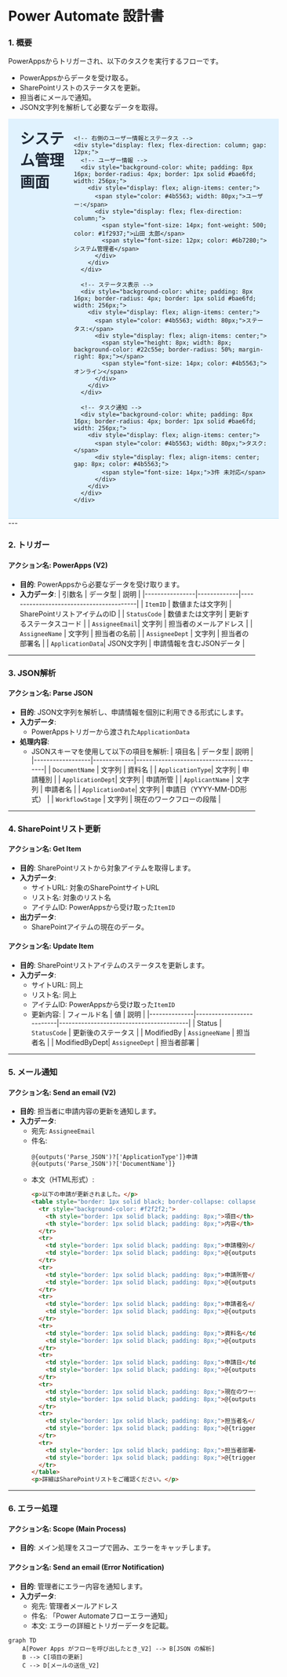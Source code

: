 # **Power Automate 設計書**

### **1. 概要**
PowerAppsからトリガーされ、以下のタスクを実行するフローです。
- PowerAppsからデータを受け取る。
- SharePointリストのステータスを更新。
- 担当者にメールで通知。
- JSON文字列を解析して必要なデータを取得。
<div style="width: 100%; background-color: #e0f2fe; border-bottom: 1px solid #bae6fd; padding: 16px 24px;">
  <div style="max-width: 1280px; margin: 0 auto; display: flex; justify-content: space-between; align-items: flex-start;">
    <!-- 左側の見出し -->
    <h1 style="font-size: 30px; font-weight: bold; color: #1f2937; margin: 0;">
      システム管理画面
    </h1>

    <!-- 右側のユーザー情報とステータス -->
    <div style="display: flex; flex-direction: column; gap: 12px;">
      <!-- ユーザー情報 -->
      <div style="background-color: white; padding: 8px 16px; border-radius: 4px; border: 1px solid #bae6fd; width: 256px;">
        <div style="display: flex; align-items: center;">
          <span style="color: #4b5563; width: 80px;">ユーザー:</span>
          <div style="display: flex; flex-direction: column;">
            <span style="font-size: 14px; font-weight: 500; color: #1f2937;">山田 太郎</span>
            <span style="font-size: 12px; color: #6b7280;">システム管理者</span>
          </div>
        </div>
      </div>

      <!-- ステータス表示 -->
      <div style="background-color: white; padding: 8px 16px; border-radius: 4px; border: 1px solid #bae6fd; width: 256px;">
        <div style="display: flex; align-items: center;">
          <span style="color: #4b5563; width: 80px;">ステータス:</span>
          <div style="display: flex; align-items: center;">
            <span style="height: 8px; width: 8px; background-color: #22c55e; border-radius: 50%; margin-right: 8px;"></span>
            <span style="font-size: 14px; color: #4b5563;">オンライン</span>
          </div>
        </div>
      </div>

      <!-- タスク通知 -->
      <div style="background-color: white; padding: 8px 16px; border-radius: 4px; border: 1px solid #bae6fd; width: 256px;">
        <div style="display: flex; align-items: center;">
          <span style="color: #4b5563; width: 80px;">タスク:</span>
          <div style="display: flex; align-items: center; gap: 8px; color: #4b5563;">
            <span style="font-size: 14px;">3件 未対応</span>
          </div>
        </div>
      </div>
    </div>
  </div>
</div>
---

### **2. トリガー**

#### **アクション名**: PowerApps (V2)
- **目的**: PowerAppsから必要なデータを受け取ります。
- **入力データ**:
  | 引数名         | データ型    | 説明                                     |
  |----------------|-------------|-----------------------------------------|
  | `ItemID`       | 数値または文字列 | SharePointリストアイテムのID              |
  | `StatusCode`   | 数値または文字列 | 更新するステータスコード                  |
  | `AssigneeEmail`| 文字列        | 担当者のメールアドレス                    |
  | `AssigneeName` | 文字列        | 担当者の名前                             |
  | `AssigneeDept` | 文字列        | 担当者の部署名                           |
  | `ApplicationData`| JSON文字列 | 申請情報を含むJSONデータ                  |

---

### **3. JSON解析**

#### **アクション名**: Parse JSON
- **目的**: JSON文字列を解析し、申請情報を個別に利用できる形式にします。
- **入力データ**:
  - PowerAppsトリガーから渡された`ApplicationData`
- **処理内容**:
  - JSONスキーマを使用して以下の項目を解析:
    | 項目名           | データ型    | 説明                                     |
    |------------------|-------------|-----------------------------------------|
    | `DocumentName`   | 文字列        | 資料名                                   |
    | `ApplicationType`| 文字列        | 申請種別                                 |
    | `ApplicationDept`| 文字列        | 申請所管                                 |
    | `ApplicantName`  | 文字列        | 申請者名                                 |
    | `ApplicationDate`| 文字列        | 申請日（YYYY-MM-DD形式）                 |
    | `WorkflowStage`  | 文字列        | 現在のワークフローの段階                 |

---

### **4. SharePointリスト更新**

#### **アクション名**: Get Item
- **目的**: SharePointリストから対象アイテムを取得します。
- **入力データ**:
  - サイトURL: 対象のSharePointサイトURL
  - リスト名: 対象のリスト名
  - アイテムID: PowerAppsから受け取った`ItemID`
- **出力データ**:
  - SharePointアイテムの現在のデータ。

#### **アクション名**: Update Item
- **目的**: SharePointリストアイテムのステータスを更新します。
- **入力データ**:
  - サイトURL: 同上
  - リスト名: 同上
  - アイテムID: PowerAppsから受け取った`ItemID`
  - 更新内容:
    | フィールド名 | 値                      | 説明                                     |
    |--------------|--------------------------|-----------------------------------------|
    | Status       | `StatusCode`             | 更新後のステータス                     |
    | ModifiedBy   | `AssigneeName`           | 担当者名                               |
    | ModifiedByDept| `AssigneeDept`          | 担当者部署                             |

---

### **5. メール通知**

#### **アクション名**: Send an email (V2)
- **目的**: 担当者に申請内容の更新を通知します。
- **入力データ**:
  - 宛先: `AssigneeEmail`
  - 件名:
    ```plaintext
    @{outputs('Parse_JSON')?['ApplicationType']}申請　@{outputs('Parse_JSON')?['DocumentName']}
    ```
  - 本文（HTML形式）:
    ```html
    <p>以下の申請が更新されました。</p>
    <table style="border: 1px solid black; border-collapse: collapse; width: 100%;">
      <tr style="background-color: #f2f2f2;">
        <th style="border: 1px solid black; padding: 8px;">項目</th>
        <th style="border: 1px solid black; padding: 8px;">内容</th>
      </tr>
      <tr>
        <td style="border: 1px solid black; padding: 8px;">申請種別</td>
        <td style="border: 1px solid black; padding: 8px;">@{outputs('Parse_JSON')?['ApplicationType']}</td>
      </tr>
      <tr>
        <td style="border: 1px solid black; padding: 8px;">申請所管</td>
        <td style="border: 1px solid black; padding: 8px;">@{outputs('Parse_JSON')?['ApplicationDept']}</td>
      </tr>
      <tr>
        <td style="border: 1px solid black; padding: 8px;">申請者名</td>
        <td style="border: 1px solid black; padding: 8px;">@{outputs('Parse_JSON')?['ApplicantName']}</td>
      </tr>
      <tr>
        <td style="border: 1px solid black; padding: 8px;">資料名</td>
        <td style="border: 1px solid black; padding: 8px;">@{outputs('Parse_JSON')?['DocumentName']}</td>
      </tr>
      <tr>
        <td style="border: 1px solid black; padding: 8px;">申請日</td>
        <td style="border: 1px solid black; padding: 8px;">@{outputs('Parse_JSON')?['ApplicationDate']}</td>
      </tr>
      <tr>
        <td style="border: 1px solid black; padding: 8px;">現在のワークフローの段階</td>
        <td style="border: 1px solid black; padding: 8px;">@{outputs('Parse_JSON')?['WorkflowStage']}</td>
      </tr>
      <tr>
        <td style="border: 1px solid black; padding: 8px;">担当者名</td>
        <td style="border: 1px solid black; padding: 8px;">@{triggerBody()?['AssigneeName']}</td>
      </tr>
      <tr>
        <td style="border: 1px solid black; padding: 8px;">担当者部署</td>
        <td style="border: 1px solid black; padding: 8px;">@{triggerBody()?['AssigneeDept']}</td>
      </tr>
    </table>
    <p>詳細はSharePointリストをご確認ください。</p>
    ```

---

### **6. エラー処理**

#### **アクション名**: Scope (Main Process)
- **目的**: メイン処理をスコープで囲み、エラーをキャッチします。

#### **アクション名**: Send an email (Error Notification)
- **目的**: 管理者にエラー内容を通知します。
- **入力データ**:
  - 宛先: 管理者メールアドレス
  - 件名: 「Power Automateフローエラー通知」
  - 本文: エラーの詳細とトリガーデータを記載。

```mermaid
graph TD
    A[Power Apps がフローを呼び出したとき_V2] --> B[JSON の解析]
    B --> C[項目の更新]
    C --> D[メールの送信_V2]
```
